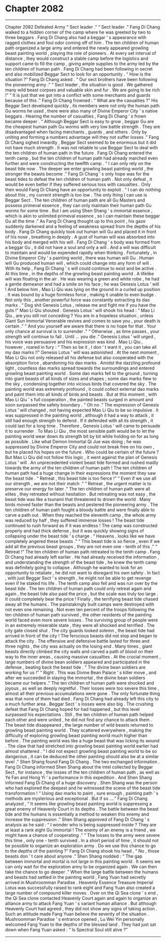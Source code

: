 
# Chapter 2082


---

Chapter 2082 Defeated Army
“ Sect leader .”
“ Sect leader .”
Fang Di Chang walked to a hidden corner of the camp where he was greeted by two to three beggars .
Fang Di Chang also had a beggar ’ s appearance with ragged clothes and foul odor coming off of him .
The ten children of human path organized a large army and entered the newly appeared growling beast painting world , playing the role of pioneers . At every set interval of distance , they would construct a stable camp before the logistics and support came to fill the camp , giving ample supplies to the army led by the ten children of human path .
Fang Di Chang had been following in secret and also mobilized Beggar Sect to look for an opportunity .
“ How is the situation ?” Fang Di Chang asked .
“ Our sect brothers have been following the pioneering army .”
“ Sect leader , the situation is good . We gathered many wild beast corpses and valuable skin and fur . We are going to be rich !”
“ It is just that we got into a conflict with some merchants and guards because of this .”
Fang Di Chang frowned : “ What are the casualties ?”
His Beggar Sect developed quickly , its members were not only the human path Gu worms he used , there were also many of Divine Emperor City ’ s native beggars .
Hearing the number of casualties , Fang Di Chang ’ s frown became deeper .
“ Although Beggar Sect is easy to grow , beggar Gu are the cheapest human path Gu worms with very low battle strength . They are disadvantaged when facing merchants , guards , and others . Only by uniting and forming a numbers advantage will they not suffer losses .”
Fang Di Chang sighed inwardly , Beggar Sect seemed to be enormous but it did not have much strength . It was not reliable to use Beggar Sect to deal with the ten children of human path in the future .
Fang Di Chang entered the tenth camp , but the ten children of human path had already marched even further and were constructing the twelfth camp .
“ I can only rely on the beast tide now . The deeper we enter growling beast painting world , the stronger the beasts become .”
Fang Di Chang ’ s only hope was for the beast tides to defeat the ten children of human path .
Not only defeat , it would be even better if they suffered serious loss with casualties . Only then would Fang Di Chang have an opportunity to exploit .
“ I can do nothing about this , my current strength is too low . The only thing I can use is Beggar Sect . The ten children of human path are all Gu Masters and possess primeval essence , they can only maintain their human path Gu worms for some time . But I am using Shen Shang ’ s immortal essence , which is akin to unlimited primeval essence , so I can maintain these beggar Gu all the time .”
As Fang Di Chang thought up to this point , his gaze suddenly darkened and a feeling of weakness spread from the depths of his body .
Fang Di Chang quickly took out human will Gu and placed it in front of his nose , breathing in deeply .
A gust of human will was absorbed into his body and merged with his will .
Fang Di Chang ’ s body was formed from a beggar Gu , it did not have a soul and only a will . And a will was difficult to maintain and would be expended rapidly when thinking .
Fortunately , in Divine Emperor City ’ s painting world , there was human will Gu .
Human will Gu produced human will , which could change into any form of will . With its help , Fang Di Chang ’ s will could continue to exist and be active .
At this time , in the depths of the growling beast painting world .
A lifelike will was floating in the air .
He was wearing a green and white robe , he had a gentle demeanor and had a smile on his face ; he was Genesis Lotus ’ will !
And below him , Mao Li Qiu was lying on the ground in a curled up position . It was bound by a huge formless force , making it unable to even budge .
Not only this , another powerful force was constantly extracting its dao marks .
“ Dog shit Genesis Lotus , release me and fight me if you have the guts !” Mao Li Qiu shouted .
Genesis Lotus ’ will shook his head : “ Mao Li Qiu , are you still not conceding ? You are in a hopeless situation , unless Giant Sun Immortal Venerable revives and comes to save you , your death is certain .”
“ And you yourself are aware that there is no hope for that . Your only chance at survival is to surrender .”
“ Otherwise , as time passes , your strength will continue to fall . Until … you die .”
Genesis Lotus ’ will urged , his voice was persuasive and his expression was kind .
Mao Li Qiu , however , roared in fury : “ Then so be it , I don ’ t want it , you can take all my dao marks !!”
Genesis Lotus ’ will was astonished .
At the next moment , Mao Li Qiu not only released all his defense but also cooperated with the absorption force , abandoning his dao marks .
Amidst the dazzling profound light , countless dao marks spread towards the surroundings and entered growling beast painting world .
Some dao marks fell to the ground , turning into giant beasts of all kinds of sizes and shapes ; some dao marks flew to the sky , condensing together into vicious birds that covered the sky .
The painting world was extremely profound , it could collect external dao marks and paint them into all kinds of birds and beasts .
But at this moment , with Mao Li Qiu ’ s full cooperation , the painted beasts surged in amount and soon surpassed the safety boundary .
“ Oh no .” The expression of Genesis Lotus ’ will changed , not having expected Mao Li Qiu to be so impulsive .
It was suppressed in the painting world , although it had a way to attack , it still had enough strength to defend . If it defended with all its strength , it could last for a long time . Therefore , Genesis Lotus ’ will came to persuade it to surrender .
To Mao Li Qiu , the most sensible path would be to let the painting world wear down its strength bit by bit while holding on for as long as possible .
Like what Demon Immortal Qi Jue was doing ; he was suppressed by Divine Emperor City and could not break free on his own , but he placed his hopes on the future .
Who could be certain of the future ?
But Mao Li Qiu did not follow this logic , it went against the plan of Genesis Lotus ’ will .
An unprecedented violent beast tide formed and rushed madly towards the army of the ten children of human path !
The ten children of human path had a huge change in their expressions the moment they saw the beast tide .
“ Retreat , this beast tide is too fierce !”
“ Even if we use all our strength , we are not their match .”
“ Retreat , the urgent matter is to preserve our energy for later .”
The ten children of human path were all elites , they retreated without hesitation .
But retreating was not easy , the beast tide was like a tsunami that threatened to drown the world . Many birds moved faster than the beasts and pestered the pioneering army .
The ten children of human path fought a bloody battle and were finally able to carve a path out .
When they reached the eleventh camp , the whole army was reduced by half , they suffered immense losses !
The beast tide continued to rush forward as if it was endless !
The camp was constructed properly and had thick defense , but it was quickly showing signs of collapsing under the beast tide ’ s charge .
“ Heavens , looks like we have completely angered these beasts .”
“ This beast tide is so fierce , even if we add all the previous beast groups , they are not even one - tenth of this .”
“ Retreat !”
The ten children of human path retreated to the tenth camp .
Fang Di Chang had already left earlier .
He had already received the information , and understanding the strength of the beast tide , he knew the tenth camp was definitely going to collapse .
Although he wanted to look for an opportunity to retaliate , he did not want to disregard his own safety . In fact , with just Beggar Sect ’ s strength , he might not be able to get revenge even if he staked his life .
The tenth camp also fell and was run over by the beast tide .
The ten children of human path could only retreat again and again , the beast tide also paid the price , but the scale was truly too large . It could completely bear the price !
Finally , the terrifying beast tide chased away all the humans .
The painstakingly built camps were destroyed with not even one remaining .
Not even ten percent of the troops following the ten children of human path survived , the other residents of the painting world faced even more severe losses .
The surviving group of people were in an extremely miserable state , they were all shocked and terrified .
The city gate closed shut . The city guards looked solemn , the beast tide had arrived in front of the city !
The ferocious beasts did not stop and began to attack the city .
The offensive and defensive battle lasted for three and three nights , the city was actually on the losing end . Many times , giant beasts directly climbed the city walls and carved a path of blood on their way to the inner areas , causing massive casualties .
At the crucial moment , large numbers of divine bean soldiers appeared and participated in the defense , beating back the beast tide .
“ The divine bean soldiers are working for us !”
“ Right . This was Divine Bean Palace ’ s killer move , and after we succeeded in slaying the immortal , the divine bean soldiers became our helpers .”
The ten children of human path were shocked and joyous , as well as deeply regretful .
Their losses were too severe this time , almost all their previous accumulations were gone . The only fortunate thing was that none of them had died .
Fang Di Chang had already left this city to a much further area .
Beggar Sect ’ s losses were also big .
The crushing defeat that Fang Di Chang hoped for had happened , but this level surpassed his expectations . Still , the ten children of human path helped each other and were united , he did not find any chance to attack them .
The beast tide disappeared , the large number of wild beasts returned to growling beast painting world . They scattered everywhere , making the difficulty of exploring growling beast painting world much higher than before .
The painting world was like a huge beast that was licking its wound . The claw that had stretched into growling beast painting world earlier had almost shattered .
“ I did not expect growling beast painting world to be so dangerous , it can be deduced the other painting should also be at a similar level .” Shen Shang found Fang Di Chang .
The two exchanged information .
Fang Di Chang informed Shen Shang about the intel collected by Beggar Sect , for instance , the losses of the ten children of human path , as well as Ye Fan and Hong Yi ’ s performance in this expedition .
And Shen Shang informed Fang Di Chang of a huge discovery .
Shen Shang was the person who had explored the deepest and he witnessed the scene of the beast tide transformation !
“ Using dao marks to paint , sure enough , painting path ’ s methods are mysterious and exceptional . But if so ….” Fang Di Chang analyzed , “ It seems like growling beast painting world is suppressing a great enemy of Heavenly Court in its depths . The battle between the beast tide and the humans is essentially a method to weaken this enemy and increase the suppression .”
Shen Shang approved of Fang Di Chang ’ s analysis as he said : “ I wonder who is being suppressed inside ? They are at least a rank eight Gu Immortal ! The enemy of an enemy is a friend , we might have a chance of cooperating .”
“ The losses to the army were severe this time , only one - tenth survived . In a short period of time , it should not be possible to organize an exploration army . Do we use this chance to go to the depths of the painting ?” Fang Di Chang shook his head , “ No , those beasts don ’ t care about anyone .”
Shen Shang nodded : “ The gap between immortal and mortal is not large in this painting world . It seems we can only wait for the exploration army to be organized again . We can then take the chance to go deeper .”
When the large battle between the humans and beasts had settled in the painting world , Fang Yuan had secretly arrived in Mushroomman Paradise .
Heavenly Essence Treasure Imperial Lotus was successfully raised to rank eight and Fang Yuan also created a large number of compound killer moves .
Over on the Qi Sea clone ’ s end , the Qi Sea clone contacted Heavenly Court again and again to organize an alliance army to attack Fang Yuan ’ s variant human alliance . But although Heavenly Court had agreed , they did not show any signs of taking action .
Such an attitude made Fang Yuan believe the severity of the situation .
Mushroomman Paradise ’ s entrance opened , Lu Wei Yin personally welcomed Fang Yuan to the depths of the blessed land .
They had just sat down when Fang Yuan asked : “ Is Spectral Soul still alive ?”

---

